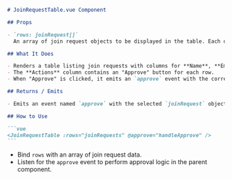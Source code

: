````md
# JoinRequestTable.vue Component

## Props

- `rows: joinRequest[]`  
  An array of join request objects to be displayed in the table. Each object should contain user info like `uid`, `displayName`, and `email`.

## What It Does

- Renders a table listing join requests with columns for **Name**, **Email**, and **Actions**.
- The **Actions** column contains an "Approve" button for each row.
- When "Approve" is clicked, it emits an `approve` event with the corresponding join request row.

## Returns / Emits

- Emits an event named `approve` with the selected `joinRequest` object when the Approve button is clicked.

## How to Use

```vue
<JoinRequestTable :rows="joinRequests" @approve="handleApprove" />
```
````

- Bind `rows` with an array of join request data.
- Listen for the `approve` event to perform approval logic in the parent component.

```

```
